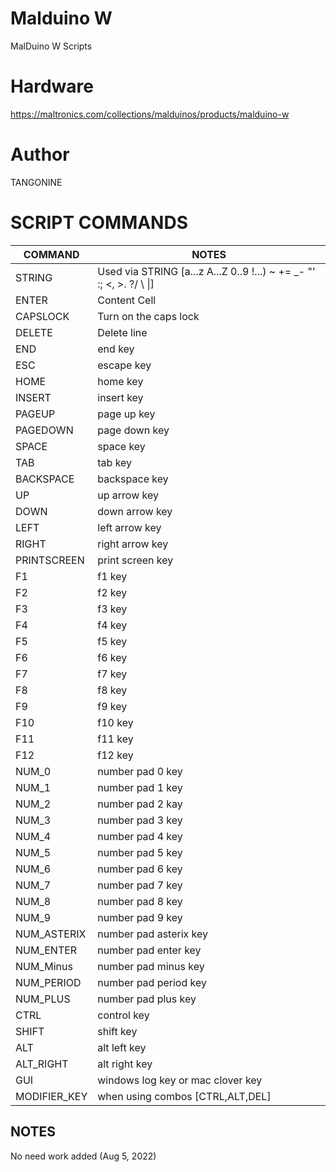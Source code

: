 # Malduino W

MalDuino W Scripts

# Hardware

https://maltronics.com/collections/malduinos/products/malduino-w

# Author

TANGONINE

# SCRIPT COMMANDS

COMMAND  | NOTES
------------- | -------------
STRING | Used via STRING [a...z A...Z 0..9 !...) \~ += _- "' :; <, >. ?/ \ \|]
ENTER  | Content Cell
CAPSLOCK | Turn on the caps lock
DELETE | Delete line
END | end key
ESC | escape key
HOME | home key
INSERT | insert key
PAGEUP | page up key
PAGEDOWN | page down key
SPACE | space key
TAB | tab key
BACKSPACE | backspace key
UP | up arrow key
DOWN | down arrow key
LEFT | left arrow key
RIGHT | right arrow key
PRINTSCREEN | print screen key
F1 | f1 key
F2 | f2 key
F3 | f3 key
F4 | f4 key
F5 | f5 key
F6 | f6 key
F7 | f7 key
F8 | f8 key
F9 | f9 key
F10 | f10 key
F11 | f11 key
F12 | f12 key
NUM_0 | number pad 0 key
NUM_1 | number pad 1 key
NUM_2 | number pad 2 kay
NUM_3 | number pad 3 key
NUM_4 | number pad 4 key
NUM_5 | number pad 5 key
NUM_6 | number pad 6 key
NUM_7 | number pad 7 key
NUM_8 | number pad 8 key
NUM_9 | number pad 9 key
NUM_ASTERIX | number pad asterix key
NUM_ENTER | number pad enter key
NUM_Minus | number pad minus key
NUM_PERIOD | number pad period key
NUM_PLUS | number pad plus key
CTRL | control key
SHIFT | shift key
ALT | alt left key
ALT_RIGHT | alt right key
GUI | windows log key or mac clover key
MODIFIER_KEY | when using combos [CTRL,ALT,DEL]

## NOTES
  No need work added (Aug 5, 2022)
